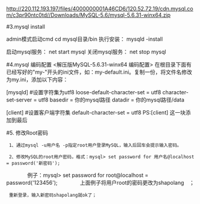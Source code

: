http://220.112.193.197/files/4000000001A46CD6/120.52.72.19/cdn.mysql.com/c3pr90ntc0td//Downloads/MySQL-5.6/mysql-5.6.31-winx64.zip


#3.mysql install
 
admin模式启动cmd
cd mysql目录/bin
执行安装： mysqld -install
 
启动mysql服务： net start mysql
关闭mysql服务： net stop mysql
 
#4.mysql 编码配置 <解压版MySQL-5.6.31-winx64 编码配置>
在根目录下面有已经写好的"my-"开头的ini文件，如：my-default.ini。复制一份，将文件名修改为my.ini，添加以下内容：


[mysqld]
#设置字符集为utf8
loose-default-character-set = utf8
character-set-server = utf8
basedir = 你的mysql路径
datadir = 你的mysql路径/data
 
 
[client]
#设置客户端字符集
default-character-set = utf8
PS:[client] 这一块添加到最后
 
 
#5. 修改Root密码
 
     1、通过mysql -u用户名 -p指定root用户登录MySQL，输入后回车会提示输入密码。
 
     2、修改MySQL的root用户密码，格式：mysql> set password for 用户名@localhost = password('新密码');
　　　　例子：mysql> set password for root@localhost = password('123456');
　　　　上面例子将用户root的密码更改为shapolang　；
 
     重新登录，输入新密码shapolang就ok了；
